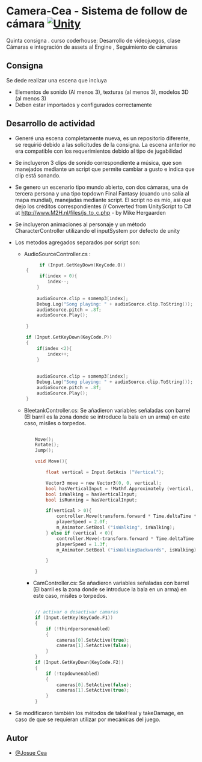 # Camera-Cea - Sistema de follow de cámara [![Unity](https://img.shields.io/badge/Unity-100000?style=for-the-badge&logo=unity&logoColor=white)](https://unity.com/es)

Quinta consigna . curso coderhouse: Desarrollo de videojuegos, clase Cámaras e integración de assets al Engine , Seguimiento de cámaras

## Consigna

Se dede realizar una escena que incluya 

- Elementos de sonido (Al menos 3), texturas (al menos 3), modelos 3D (al menos 3)
- Deben estar importados y configurados correctamente

## Desarrollo de actividad

- Generé una escena completamente nueva, es un repositorio diferente, se requirió debido a las solicitudes de la consigna. La escena anterior no era compatible con los requerimientos debido al tipo de jugabilidad
- Se incluyeron 3 clips de sonido correspondiente a música, que son manejados mediante un script que permite cambiar a gusto e indica que clip está sonando.
- Se genero un escenario tipo mundo abierto, con dos cámaras, una de tercera persona y una tipo topdown Final Fantasy (cuando uno salía al mapa mundial), manejadas mediante script. El script no es mío, así que dejo los créditos correspondientes // Converted from UnityScript to C# at http://www.M2H.nl/files/js_to_c.php - by Mike Hergaarden
- Se incluyeron animaciones al personaje y un método CharacterController utilizando el inputSystem por defecto de unity


- Los metodos agregados separados por script son: 
    - AudioSourceController.cs : 

    ```c
             if (Input.GetKeyDown(KeyCode.O))
        {
             if(index > 0){
                index--;
            }
           
            audioSource.clip = somemp3[index];
            Debug.Log("Song playing: " + audioSource.clip.ToString());
            audioSource.pitch = .8f;
            audioSource.Play();
            
        }

        if (Input.GetKeyDown(KeyCode.P))
        {
            if(index <2){
                index++;
            }
            
           
            audioSource.clip = somemp3[index];
            Debug.Log("Song playing: " + audioSource.clip.ToString());
            audioSource.pitch = .8f;
            audioSource.Play();
        }

    ```

    - BleetankController.cs: Se añadieron variables señaladas con barrel (El barril es la zona donde se introduce la bala en un arma) en este caso, misiles o torpedos.
        ```c

            Move();
            Rotate();
            Jump();

            void Move(){

                float vertical = Input.GetAxis ("Vertical");

                Vector3 move = new Vector3(0, 0, vertical);
                bool hasVerticalInput = !Mathf.Approximately (vertical, 0f);
                bool isWalking = hasVerticalInput;
                bool isRunning = hasVerticalInput;

                if(vertical > 0){
                    controller.Move(transform.forward * Time.deltaTime * playerSpeed);
                    playerSpeed = 2.0f;
                    m_Animator.SetBool ("isWalking", isWalking);
                } else if (vertical < 0){
                    controller.Move(-transform.forward * Time.deltaTime * playerSpeed);
                    playerSpeed = 1.3f;
                    m_Animator.SetBool ("isWalkingBackwards", isWalking);

                }

            }


        ```

        - CamController.cs: Se añadieron variables señaladas con barrel (El barril es la zona donde se introduce la bala en un arma) en este caso, misiles o torpedos.
        ```c

            // activar o desactivar camaras
            if (Input.GetKey(KeyCode.F1))
            {
                if (!thirdpersonenabled)
                {
                    cameras[0].SetActive(true);
                    cameras[1].SetActive(false);
                }
            }
            if (Input.GetKeyDown(KeyCode.F2))
            {
                if (!topdownenabled)
                {
                    cameras[0].SetActive(false);
                    cameras[1].SetActive(true);
                }
            }


        ```

- Se modificaron también los métodos de takeHeal y takeDamage, en caso de que se requieran utilizar por mecánicas del juego.
## Autor

- [@Josue Cea](https://www.github.com/Nifrith)


